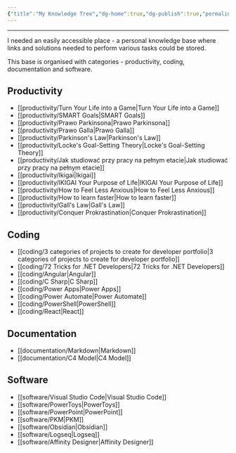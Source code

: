 ```yaml
---
{"title":"My Knowledge Tree","dg-home":true,"dg-publish":true,"permalink":"/home/my-knowledge-tree/","tags":"gardenEntry","dgPassFrontmatter":true}
---
```


---
I needed an easily accessible place - a personal knowledge base where links and solutions needed to perform various tasks could be stored. 

This base is organised with categories - productivity, coding, documentation and software.

## Productivity

- [[productivity/Turn Your Life into a Game\|Turn Your Life into a Game]]
- [[productivity/SMART Goals\|SMART Goals]]
- [[productivity/Prawo Parkinsona\|Prawo Parkinsona]]
- [[productivity/Prawo Galla\|Prawo Galla]]
- [[productivity/Parkinson's Law\|Parkinson's Law]]
- [[productivity/Locke's Goal-Setting Theory\|Locke's Goal-Setting Theory]]
- [[productivity/Jak studiować przy pracy na pełnym etacie\|Jak studiować przy pracy na pełnym etacie]]
- [[productivity/Ikigai\|Ikigai]]
- [[productivity/IKIGAI Your Purpose of Life\|IKIGAI Your Purpose of Life]]
- [[productivity/How to Feel Less Anxious\|How to Feel Less Anxious]]
- [[productivity/How to learn faster\|How to learn faster]]
- [[productivity/Gall's Law\|Gall's Law]]
- [[productivity/Conquer Prokrastination\|Conquer Prokrastination]]


## Coding

- [[coding/3 categories of projects to create for developer portfolio\|3 categories of projects to create for developer portfolio]]
- [[coding/72 Tricks for .NET Developers\|72 Tricks for .NET Developers]]
- [[coding/Angular\|Angular]]
- [[coding/C Sharp\|C Sharp]]
- [[coding/Power Apps\|Power Apps]]
- [[coding/Power Automate\|Power Automate]]
- [[coding/PowerShell\|PowerShell]]
- [[coding/React\|React]]


## Documentation

- [[documentation/Markdown\|Markdown]]
- [[documentation/C4 Model\|C4 Model]]


## Software

- [[software/Visual Studio Code\|Visual Studio Code]]
- [[software/PowerToys\|PowerToys]]
- [[software/PowerPoint\|PowerPoint]]
- [[software/PKM\|PKM]]
- [[software/Obsidian\|Obsidian]]
- [[software/Logseq\|Logseq]]
- [[software/Affinity Designer\|Affinity Designer]]

